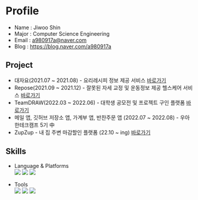 
# Profile
- Name : Jiwoo Shin
- Major : Computer Science Engineering
- Email : a980917a@naver.com
- Blog : https://blog.naver.com/a980917a


## Project
- 대자요(2021.07 ~ 2021.08) - 요리레시피 정보 제공 서비스 [바로가기](https://github.com/sjw989/DaeJaYo)
- Repose(2021.09 ~ 2021.12) - 잘못된 자세 교정 및 운동정보 제공 헬스케어 서비스 [바로가기](https://github.com/sjw989/Re-pose)
- TeamDRAW(2022.03 ~ 2022.06) - 대학생 공모전 및 프로젝트 구인 플랫폼 [바로가기](https://github.com/sjw989/TeamDRAW)
- 메일 앱, 깃허브 저장소 앱, 가계부 앱, 반찬주문 앱 (2022.07 ~ 2022.08) - 우아한테크캠프 5기 中
- ZupZup - 내 집 주변 마감할인 플랫폼 (22.10 ~ ing) [바로가기](https://play.google.com/store/apps/details?id=zupzup.customer&hl=ko)



## Skills
- Language & Platforms
  <br><img src="https://img.shields.io/badge/Android-3DDC84?style=flat-square&logo=Android&logoColor=white"/>
  <img src="https://img.shields.io/badge/Kotlin-7F52FF?style=flat-square&logo=Kotlin&logoColor=white"/>
  <img src="https://img.shields.io/badge/C++-00599C?style=flat-square&logo=C++&logoColor=white"/>

 - Tools
<br><img src="https://img.shields.io/badge/AndroidStudio-3DDC84?style=flat-square&logo=AndroidStudio&logoColor=white"/>
    <img src="https://img.shields.io/badge/Firebase-FFCA28?style=flat-square&logo=firebase&logoColor=white"/>
    <img src="https://img.shields.io/badge/VisualStudio-5C2D91?style=flat-square&logo=VisualStudio&logoColor=white"/> 
